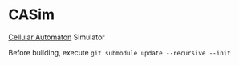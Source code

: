 # CASim

[Cellular Automaton](https://en.wikipedia.org/wiki/Cellular_automaton) Simulator

Before building, execute ```git submodule update --recursive --init```